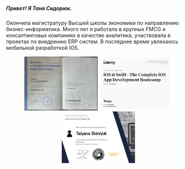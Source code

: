 ##### Привет! Я Таня Сидорюк. 
Окончила магистратуру Высшей школы экономики по направлению бизнес-информатика. Много лет я работала в крупных FMCG и консалтинговых компаниях в качестве аналитика, участвовала в проектах по внедрению ERP систем. В последнее время увлекаюсь мобильной разработкой IOS. 

<div id="header" align="center">
  <img src="https://github.com/Pechorinka/Pechorinka/blob/main/diplom.jpg" width="200"/>
  <img src="https://github.com/Pechorinka/Pechorinka/blob/main/diplom2.jpg" width="200"/>
  <img src="https://github.com/Pechorinka/Pechorinka/blob/main/diplom3.jpg" width="200"/>
</div>
